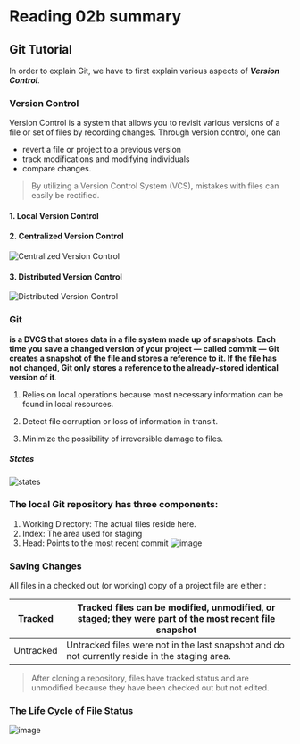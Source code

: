 # Reading 02b summary
## Git Tutorial
 In order to explain Git, we have to first explain various aspects of ***Version Control***.
 ### Version Control
Version Control is a system that allows you to revisit various versions of a file or set of files by recording changes.
Through version control, one can
+ revert a file or project to a previous version
+ track modifications and modifying individuals 
+ compare changes. 
> By utilizing a Version Control System (VCS), mistakes with files can easily be rectified.

#### 1. Local Version Control
#### 2. Centralized Version Control
  ![Centralized Version Control](https://i0.wp.com/homes.cs.washington.edu/~mernst/advice/version-control-fig2.png?zoom=2)
#### 3. Distributed Version Control
![Distributed Version Control](https://i1.wp.com/homes.cs.washington.edu/~mernst/advice/version-control-fig3.png?zoom=2)
### Git
**is a DVCS that stores data in a file system made up of snapshots. Each time you save a changed version of your project — called commit — Git creates a snapshot of the file and stores a reference to it. If the file has not changed, Git only stores a reference to the already-stored identical version of it**.
  1. Relies on local operations because most necessary information can be found in local resources. 

  2. Detect file corruption or loss of information in transit.

  3. Minimize the possibility of irreversible damage to files.

 ##### States
  ![states](https://1.bp.blogspot.com/-CtkCo1YBqXw/XS34ZPnXLfI/AAAAAAAANXI/3B6VsP-YlbQdYJrulJAZWvHVhQOMIkNAQCLcBGAs/s400/git%2Bstates.png)
  
  ### The local Git repository has three components:

1. Working Directory: The actual files reside here.
2. Index: The area used for staging
3. Head: Points to the most recent commit
![image](https://blog.udemy.com/wp-content/uploads/2015/08/image036.png)

### Saving Changes
All files in a checked out (or working) copy of a project file are either :

Tracked  | Tracked files can be modified, unmodified, or staged; they were part of the most recent file snapshot
---------| --------------------------------------------------------
Untracked| Untracked files were not in the last snapshot and do not currently reside in the staging area.

> After cloning a repository, files have tracked status and are unmodified because they have been checked out but not edited.

### The Life Cycle of File Status
![image](https://blog.udemy.com/wp-content/uploads/2015/08/image006.png)
